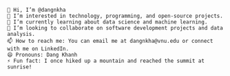 
    👋 Hi, I’m @dangnkha
    👀 I’m interested in technology, programming, and open-source projects.
    🌱 I’m currently learning about data science and machine learning.
    💞️ I’m looking to collaborate on software development projects and data analysis.
    📫 How to reach me: You can email me at dangnkha@vnu.edu or connect with me on LinkedIn.
    😄 Pronouns: Dang Khanh
    ⚡ Fun fact: I once hiked up a mountain and reached the summit at sunrise!
